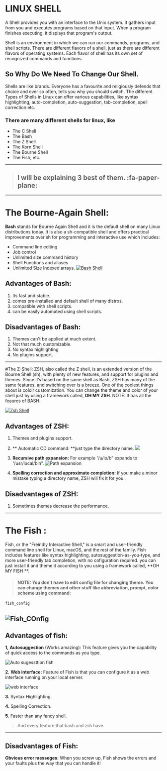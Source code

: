# LINUX SHELL
A Shell provides you with an interface to the Unix system. It gathers input from you and executes programs based on that input. When a program finishes executing, it displays that program's output.

Shell is an environment in which we can run our commands, programs, and shell scripts. There are different flavors of a shell, just as there are different flavors of operating systems. Each flavor of shell has its own set of recognized commands and functions.

## So  Why Do We Need To Change Our Shell.
Shells are like brands. Everyone has a favourite and religiously defends that choice and ever so often, tells you why you should switch. The different Types of Shells in Linux can offer various capabilities, like syntax highlighting, auto-completion, auto-suggestion, tab-completion, spell correction etc.
 ### There are many different shells for linux, like
 - The C Shell
 - The Bash
 -  The Z Shell
 - The Korn Shell
 - The Bourne Shell
 - The Fish, etc.

------------


 
> ## I will be explaining 3 best of them.  :fa-paper-plane:
 

------------


# The Bourne-Again Shell:
**Bash** stands for Bourne Again Shell and it is the default shell on many Linux distributions today. It is also a sh-compatible shell and offers practical improvements over sh for programming and interactive use which includes:
- Command line editing
- Job control
- Unlimited size command history
- Shell Functions and aliases
- Unlimited Size Indexed arrays.
[![Bash Shell ](https://www.cyberciti.biz/media/new/faq/2016/01/Hello-World-Bash-Shell-Script-Program.jpg "Bash Shell ")](http://https://www.cyberciti.biz/media/new/faq/2016/01/Hello-World-Bash-Shell-Script-Program.jpg "Bash Shell ")
 
##   Advantages of Bash:
1. Its fast and stable.
2. comes pre-installed and default shell of many distros.
3. compatible with shell scripts.
4. can be easily automated using shell scripts.

## Disadvantages of Bash:
1. Themes can't be applied at much extent.
2. Not that much customizable.
3. No syntax highlighting
4. No plugins support.

------------


#The Z-Shell:
ZSH, also called the Z shell, is an extended version of the Bourne Shell (sh), with plenty of new features, and support for plugins and themes. Since it’s based on the same shell as Bash, ZSH has many of the same features, and switching over is a breeze.
One of the coolest things about is coloir customization. You can change the theme and color of your shell just by using a framework called, **OH MY ZSH**.
NOTE: It has all the feaures of BASH.

[![Zsh Shell](https://user-images.githubusercontent.com/49100982/108254744-777cb400-716c-11eb-9407-1463775bbc25.jpg "Zsh Shell")](http://https://user-images.githubusercontent.com/49100982/108254744-777cb400-716c-11eb-9407-1463775bbc25.jpg "Zsh Shell")

## Advantages of ZSH:
1. Themes and plugins support.
2. ** Automatic CD command: **just type the directory name.
![](https://i.ibb.co/vCnWTvc/Screenshot-from-2021-10-04-14-01-58.png)

3. **Recursive path expansion:**  For example “/u/lo/b” expands to “/usr/local/bin”.
![Path expansion](https://i.ibb.co/CVJWHMC/ezgif-com-gif-maker.gif "Path expansion")

4. **Spelling correction and approximate completion:** If you make a minor mistake typing a directory name, ZSH will fix it for you.

## Disadvantages of ZSH:
1. Sometimes themes decrease the performance.


------------
# The Fish :

Fish, or the "Freindly Interactive Shell," is a smart and user-friendly command line shell for Linux, macOS, and the rest of the family. 
Fish includes features like syntax highlighting, autosuggestion-as-you-type, and more user-friendly tab completion, with no cofiguration required.
you can just install it and theme it according to you using a framework called, **OH MY FISH **.

> #### NOTE: You don't have to edit config file for changing theme. You can change themes and other stuff like abbreviation, prompt, color scheme using command:
    fish_config
![Fish_COnfig](https://i.ibb.co/WDBVBZV/ezgif-com-gif-maker-1.gif "Fish_COnfig")
------------
## Advantages of fish:

**1,**  **Autosuggestion** (Works amazing): This feature gives you the capability of quick access to the commands as you type.

![Auto sugessttion fish](https://i.ibb.co/Hn2PRdC/Screenshot-from-2021-10-05-20-22-13.png "Auto sugessttion fish")

**2.** **Web interface:**  Feature of Fish is that you can configure it as a web interface running on your local server. 

![web interface](https://i.ibb.co/N2k0Xz6/Screenshot-from-2021-10-05-20-24-57.png "web interface")

**3.**  Syntax Highlighting.

**4.** Spelling Correction.

**5.** Faster than any fancy shell.

> And every feature that bash and zsh have.
-------------
## Disadvantages of Fish:

**Obvious error messeges:** When you screw up, Fish shows the errors and your faults plus the way that you can handle it!





 
 
